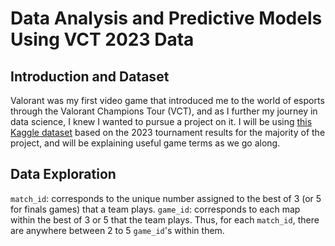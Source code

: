 # Data Analysis and Predictive Models Using VCT 2023 Data  

## Introduction and Dataset  
Valorant was my first video game that introduced me to the world of esports through the Valorant Champions Tour (VCT), and as I further my journey in data science, I knew I wanted to pursue a project on it. I will be using [this Kaggle dataset](https://www.kaggle.com/datasets/ediashtarevin/vct-champions-2023-stats?resource=download) based on the 2023 tournament results for the majority of the project, and will be explaining useful game terms as we go along.  

## Data Exploration  
`match_id`: corresponds to the unique number assigned to the best of 3 (or 5 for finals games) that a team plays.
`game_id`: corresponds to each map within the best of 3 or 5 that the team plays. Thus, for each `match_id`, there are anywhere between 2 to 5 `game_id`'s within them. 
